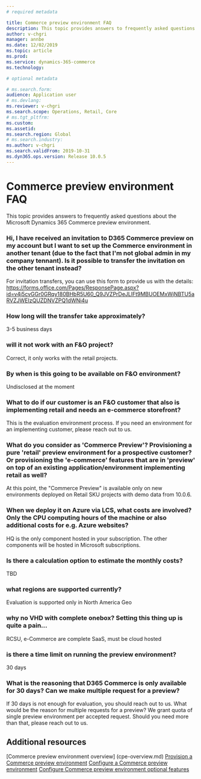 ```yaml
---
# required metadata

title: Commerce preview environment FAQ
description: This topic provides answers to frequently asked questions about the Microsoft Dynamics 365 Commerce preview environment.
author: v-chgri
manager: annbe
ms.date: 12/02/2019
ms.topic: article
ms.prod: 
ms.service: dynamics-365-commerce
ms.technology: 

# optional metadata

# ms.search.form: 
audience: Application user
# ms.devlang: 
ms.reviewer: v-chgri
ms.search.scope: Operations, Retail, Core
# ms.tgt_pltfrm: 
ms.custom: 
ms.assetid: 
ms.search.region: Global
# ms.search.industry: 
ms.author: v-chgri
ms.search.validFrom: 2019-10-31
ms.dyn365.ops.version: Release 10.0.5
---
```


# Commerce preview environment FAQ

This topic provides answers to frequently asked questions about the Microsoft Dynamics 365 Commerce preview environment.

### Hi, I have received an invitation to D365 Commerce preview on my account but I want to set up the Commerce environment in another tenant (due to the fact that I'm not global admin in my company tennant). Is it possible to transfer the invitation on the other tenant instead?  
 For invitation transfers, you can use this form to provide us with the details: https://forms.office.com/Pages/ResponsePage.aspx?id=v4j5cvGGr0GRqy180BHbR5U60_Q9JVZPrDeJLlFt9MBUOEMxWjNBTU5aRVZJWEIzQUZDNVZPQ1dWNi4u
 
###  How long will the transfer take approximately? 
 3-5 business days
 
###  will it not work with an F&O project? 
 Correct, it only works with the retail projects.
 
###  By when is this going to be available on F&O environment?
 Undisclosed at the moment

###  What to do if our customer is an F&O customer that also is implementing retail and needs an e-commerce storefront? 
 This is the evaluation environment process. If you need an environment for an implementing customer, please reach out to us.
 
###  What do you consider as 'Commerce Preview'? Provisioning a pure 'retail' preview environment for a prospective customer? Or provisioning the 'e-commerce' features that are in 'preview' on top of an existing application/environment implementing retail as well?
 At this point, the "Commerce Preview" is available only on new environments deployed on Retail SKU projects with demo data from 10.0.6.
 
###  When we deploy it on Azure via LCS, what costs are involved? Only the CPU computing hours of the machine or also additional costs for e.g. Azure websites? 
 HQ is the only component hosted in your subscription. The other components will be hosted in Microsoft subscriptions.
 
###  Is there a calculation option to estimate the monthly costs?
 TBD
 
###  what regions are supported currently? 
 Evaluation is supported only in North America Geo
 
###  why no VHD with complete onebox? Setting this thing up is quite a pain... 
 RCSU, e-Commerce are complete SaaS, must be cloud hosted
 
###  is there a time limit on running the preview environment?
 30 days
 
###  What is the reasoning that D365 Commerce is only available for 30 days? Can we make multiple request for a preview? 
 If 30 days is not enough for evaluation, you should reach out to us. What would be the reason for multiple requests for a preview? We grant quota of single preview environment per accepted request. Should you need more than that, please reach out to us.
 
 ## Additional resources

[Commerce preview environment overview] (cpe-overview.md)
[Provision a Commerce preview environment](provisioning-guide.md)
[Configure a Commerce preview environment](cpe-post-provisioning.md)
[Configure Commerce preview environment optional features](cpe-optional-features.md)


